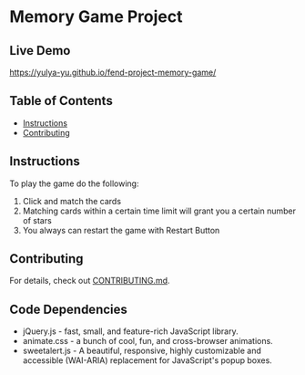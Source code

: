 
# Memory Game Project

## Live Demo

 https://yulya-yu.github.io/fend-project-memory-game/

## Table of Contents

* [Instructions](#instructions)
* [Contributing](#contributing)

## Instructions

To play the game do the following:

1) Click and match the cards
2) Matching cards within a certain time limit will grant you a certain number of stars
3) You always can restart the game with Restart Button

## Contributing

For details, check out [CONTRIBUTING.md](CONTRIBUTING.md).

## Code Dependencies
* jQuery.js - fast, small, and feature-rich JavaScript library.
* animate.css - a bunch of cool, fun, and cross-browser animations.
* sweetalert.js - A beautiful, responsive, highly customizable and accessible (WAI-ARIA) replacement for JavaScript's popup boxes.
